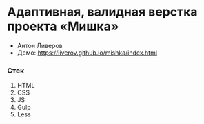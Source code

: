 # Адаптивная, валидная верстка проекта «Мишка»

* Антон Ливеров
* Демо: https://liverov.github.io/mishka/index.html

### Стек
1. HTML
2. CSS
3. JS
4. Gulp
5. Less
